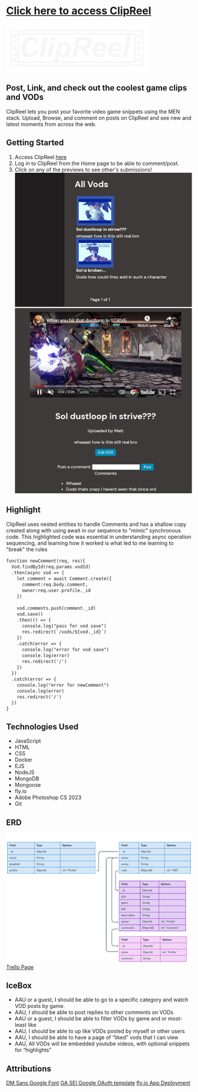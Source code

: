 # [Click here to access ClipReel](https://flyio-clipreel.fly.dev/vods)

![ClipReel Title Card](./public/assets/logoReverse.png)
## Post, Link, and check out the coolest game clips and VODs

<p>ClipReel lets you post your favorite video game snippets using the MEN stack. Upload, Browse, and comment on posts on ClipReel and see new and latest moments from across the web.</p>

## Getting Started

1. Access ClipReel [here](https://google.com/)
2. Log in to ClipReel from the Home page to be able to comment/post.
2. Click on any of the previews to see other's submissions!
![ClipReel Index Page](./public/assets/index.png)
![ClipReel View Page](./public/assets/view.png)

## Highlight

<p>ClipReel uses nested entities to handle Comments and has a shallow copy created along with using await in our sequence to "mimic" synchronous code. This highlighted code was essential in understanding async operation sequencing, and learning how it worked is what led to me learning to "break" the rules</p>

```
function newComment(req, res){
  Vod.findById(req.params.vodId)
  .then(async vod => {
    let comment = await Comment.create({
      comment:req.body.comment, 
      owner:req.user.profile._id
    })
    
    vod.comments.push(comment._id)
    vod.save()
    .then(() => {
      console.log("pass for vod save")
      res.redirect(`/vods/${vod._id}`)
    })
    .catch(error => {
      console.log("error for vod save")
      console.log(error)
      res.redirect('/')
    })  
  })
  .catch(error => {
    console.log("error for newComment")
    console.log(error)
    res.redirect('/')
  })
}
```

## Technologies Used

- JavaScript
- HTML
- CSS
- Docker
- EJS
- NodeJS
- MongoDB
- Mongoose
- fly.io
- Adobe Photoshop CS 2023
- Git

## ERD
![ClipReel ERD](./public/assets/erd-whiteText.png)
[Trello Page](https://google.com/)

## IceBox

- AAU or a guest, I should be able to go to a specific category and watch VOD posts by game.
- AAU, I should be able to post replies to other comments on VODs
- AAU or a guest, I should be able to filter VODs by game and or most-least like
- AAU, I should be able to up like VODs posted by myself or other users
- AAU, I should be able to have a page of “liked” vods that I can view
- AAU, All VODs will be embedded youtube videos, with optional snippets for “highlights”

## Attributions
[DM Sans Google Font](https://fonts.google.com/specimen/DM+Sans?query=dm+sans)
[GA SEI Google OAuth template](https://github.com/SEI-Remote/men-stack-oauth-template)
[fly.io App Deployment](https://fly.io/)